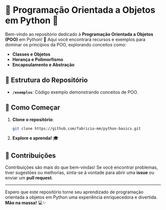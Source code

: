 # 🌟 Programação Orientada a Objetos em Python 🌟

Bem-vindo ao repositório dedicado à **Programação Orientada a Objetos (POO)** em Python! 🚀 Aqui você encontrará recursos e exemplos para dominar os princípios da POO, explorando conceitos como:

- **Classes e Objetos**
- **Herança e Polimorfismo**
- **Encapsulamento e Abstração**

## 📁 Estrutura do Repositório

- **`/exemplos`**: Código exemplo demonstrando conceitos de POO.

## 🚀 Como Começar

1. **Clone o repositório**:
    ```bash
    git clone https://github.com/fabricio-mm/python-basics.git
    ```

2. **Explore e aprenda!** 🎓

## 🤝 Contribuições

Contribuições são mais do que bem-vindas! Se você encontrar problemas, tiver sugestões ou melhorias, sinta-se à vontade para abrir uma **issue** ou enviar um **pull request**.

---

Espero que este repositório torne seu aprendizado de programação orientada a objetos em Python uma experiência enriquecedora e divertida. **Mão na massa!** 💻✨
